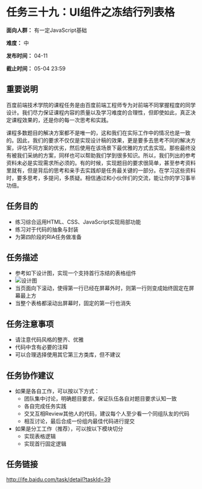 任务三十九：UI组件之冻结行列表格
===
**面向人群：** 有一定JavaScript基础

**难度：** 中

**发布时间：** 04-11

**截止时间：** 05-04 23:59

重要说明
---
百度前端技术学院的课程任务是由百度前端工程师专为对前端不同掌握程度的同学设计。我们尽力保证课程内容的质量以及学习难度的合理性，但即使如此，真正决定课程效果的，还是你的每一次思考和实践。

课程多数题目的解决方案都不是唯一的，这和我们在实际工作中的情况也是一致的。因此，我们的要求不仅仅是实现设计稿的效果，更是要多去思考不同的解决方案，评估不同方案的优劣，然后使用在该场景下最优雅的方式去实现。那些最终没有被我们采纳的方案，同样也可以帮助我们学到很多知识。所以，我们列出的参考资料未必是实现需求所必须的。有的时候，实现题目的要求很简单，甚至参考资料里就有，但是背后的思考和亲手去实践却是任务最关键的一部分。在学习这些资料时，要多思考，多提问，多质疑。相信通过和小伙伴们的交流，能让你的学习事半功倍。

任务目的
---
* 练习综合运用HTML、CSS、JavaScript实现局部功能
* 练习对于代码的抽象与封装
* 为第四阶段的RIA任务做准备

任务描述
---
* 参考如下设计图，实现一个支持首行冻结的表格组件
* ![设计图](http://7xrp04.com1.z0.glb.clouddn.com/task_3_39_1.jpg)
* 当页面向下滚动，使得第一行已经在屏幕外时，则第一行则变成始终固定在屏幕最上方
* 当整个表格都滚动出屏幕时，固定的第一行也消失

任务注意事项
---
* 请注意代码风格的整齐、优雅
* 代码中含有必要的注释
* 可以合理选择使用其它第三方类库，但不建议

任务协作建议
---
* 如果是各自工作，可以按以下方式：
  * 团队集中讨论，明确题目要求，保证队伍各自对题目要求认知一致
  * 各自完成任务实践
  * 交叉互相Review其他人的代码，建议每个人至少看一个同组队友的代码
  * 相互讨论，最后合成一份组内最佳代码进行提交
* 如果是分工工作（推荐），可以按以下模块切分
  * 实现表格逻辑
  * 实现首行固定逻辑

任务链接
---
http://ife.baidu.com/task/detail?taskId=39
